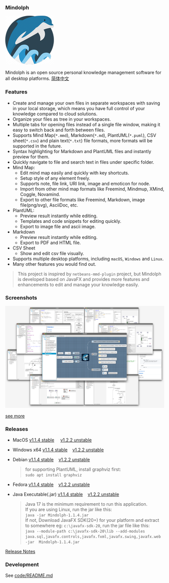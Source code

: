### Mindolph

![](./DemoWorkspace/app_30.png)

Mindolph is an open source personal knowledge management software for all desktop platforms. [简体中文](./docs/README_zh_CN.md)


### Features
* Create and manage your own files in separate workspaces with saving in your local storage, which means you have full control of your knowledge compared to cloud solutions.
* Organize your files as tree in your workspaces.
* Multiple tabs for opening files instead of a single file window, making it easy to switch back and forth between files.
* Supports Mind Map(`*.mmd`), Markdown(`*.md`), PlantUML(`*.puml`), CSV sheet(`*.csv`) and plain text(`*.txt`) file formats, more formats will be supported in the future.
* Syntax highlighting for Markdown and PlantUML files and instantly preview for them.
* Quickly navigate to file and search text in files under specific folder.
* Mind Map:
	* Edit mind map easily and quickly with key shortcuts.
	* Setup style of any element freely. 
	* Supports note, file link, URI link, image and emoticon for node.
	* Import from other mind map formats like Freemind, Mindmup, XMind, Coggle, Novamind.
	* Export to other file formats like Freemind, Markdown, image file(png/svg), AsciiDoc, etc.
* PlantUML:
	* Preview result instantly while editing.
	* Templates and code snippets for editing quickly.
	* Export to image file and ascii image.
* Markdown
	* Preview result instantly while editing.
	* Export to PDF and HTML file.
* CSV Sheet
	* Show and edit csv file visually.
* Supports multiple desktop platforms, including `macOS`, `Windows` and `Linux`.
* Many other features you would find out.

> This project is inspired by `netbeans-mmd-plugin` project, but Mindolph is developed based on JavaFX and provides more features and enhancements to edit and manage your knowledge easily.


### Screenshots
![](docs/main.png)

[see more](docs/screenshots.md)


### Releases

* MacOS [v1.1.4 stable](https://github.com/mindolph/Mindolph/releases/download/1.1.4-stable/Mindolph-1.1.4.dmg) &nbsp;&nbsp;&nbsp;&nbsp;[v1.2.2 unstable](https://github.com/mindolph/Mindolph/releases/download/1.2.2/Mindolph-1.2.2.dmg)

* Windows x64 [v1.1.4 stable](https://github.com/mindolph/Mindolph/releases/download/1.1.4-stable/Mindolph-1.1.4.msi)&nbsp;&nbsp;&nbsp;&nbsp;[v1.2.2 unstable](https://github.com/mindolph/Mindolph/releases/download/1.2.2/Mindolph-1.2.2.msi)

* Debian [v1.1.4 stable](https://github.com/mindolph/Mindolph/releases/download/1.1.4-stable/Mindolph-1.1.4.deb)&nbsp;&nbsp;&nbsp;&nbsp;[v1.2.2 unstable](https://github.com/mindolph/Mindolph/releases/download/1.2.2/Mindolph-1.2.2.deb)

	> for supporting PlantUML, install graphviz first:  
	> `sudo apt install graphviz`

* Fedora [v1.1.4 stable](https://github.com/mindolph/Mindolph/releases/download/1.1.4-stable/Mindolph-1.1.4.rpm)&nbsp;&nbsp;&nbsp;&nbsp;[v1.2.2 unstable](https://github.com/mindolph/Mindolph/releases/download/1.2.2/Mindolph-1.2.2.rpm)

* Java Executable(.jar) [v1.1.4 stable](https://github.com/mindolph/Mindolph/releases/download/1.1.4-stable/Mindolph-1.1.4.jar)&nbsp;&nbsp;&nbsp;&nbsp;[v1.2.2 unstable](https://github.com/mindolph/Mindolph/releases/download/1.2.2/Mindolph-1.2.2.jar)

	> Java 17 is the minimum requirement to run this application.  
	> If you are using Linux, run the jar like this:  
	> `java -jar Mindolph-1.1.4.jar`  
	> If not, Download JavaFX SDK(20+) for your platform and extract to somewhere eg: `c:\javafx-sdk-20`, run the jar file like this:   
	> `java --module-path c:\javafx-sdk-20\lib --add-modules 
	> java.sql,javafx.controls,javafx.fxml,javafx.swing,javafx.web -jar 
	> Mindolph-1.1.4.jar`



[Release Notes](docs/release_notes.md)


### Development

See [code/README.md](code/README.md)
